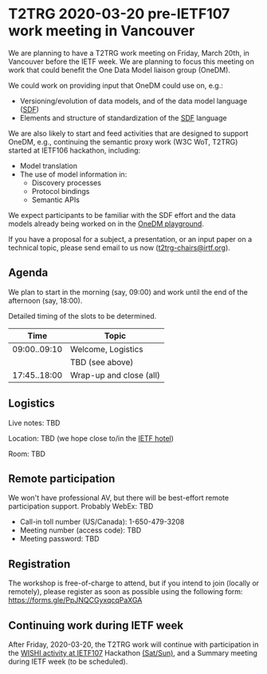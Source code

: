 # T2TRG 2020-03-20 pre-IETF107 work meeting in Vancouver

We are planning to have a T2TRG work meeting on Friday, March 20th, in
Vancouver before the IETF week.
We are planning to focus this meeting on work that could benefit the
One Data Model liaison group (OneDM).

We could work on providing input that OneDM could use on, e.g.:

* Versioning/evolution of data models, and of the data model language ([SDF][])
* Elements and structure of standardization of the [SDF][] language

[SDF]: https://github.com/one-data-model/language

We are also likely to start and feed activities that are designed to support OneDM,
e.g., continuing the semantic proxy work (W3C WoT, T2TRG) started at
IETF106 hackathon, including:

* Model translation
* The use of model information in:
    * Discovery processes
    * Protocol bindings
    * Semantic APIs

We expect participants to be familiar with the SDF effort and the data
models already being worked on in the [OneDM playground][].

[OneDM playground]: https://github.com/one-data-model/playground

If you have a proposal for a subject, a presentation, or an input
paper on a technical topic, please send email to us now (t2trg-chairs@irtf.org).

## Agenda

We plan to start in the morning (say, 09:00) and work until the end of
the afternoon (say, 18:00).

Detailed timing of the slots to be determined.

|         Time | Topic                                                                |
| ------------ | -------------------------------------------------------------------- |
| 09:00..09:10 | Welcome, Logistics                                                   |
|              | TBD (see above)                                                      |
| 17:45..18:00 | Wrap-up and close (all)                                              |


## Logistics

Live notes: TBD

Location: TBD (we hope close to/in the [IETF hotel][])

[IETF hotel]: https://www.ietf.org/how/meetings/107/hotel/

Room: TBD

## Remote participation

We won't have professional AV, but there will be best-effort remote
participation support.
Probably WebEx: TBD

* Call-in toll number (US/Canada): 1-650-479-3208
* Meeting number (access code): TBD
* Meeting password: TBD


## Registration

The workshop is free-of-charge to attend, but if you intend to join
(locally or remotely), please register as soon as possible using the
following form:  https://forms.gle/PpJNQCGyxqcqPaXGA


## Continuing work during IETF week

After Friday, 2020-03-20, the T2TRG work will continue with
participation in the [WISHI activity at IETF107][] Hackathon [(Sat/Sun)][Hackathon], and a Summary
meeting during IETF week (to be scheduled).

[Hackathon]: https://www.ietf.org/how/runningcode/hackathons/107-hackathon/
[WISHI activity at IETF107]: https://github.com/t2trg/wishi/wiki/IETF-107-Hackathon
